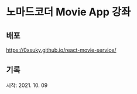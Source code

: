 # 노마드코더 Movie App 강좌

## 배포

https://0xsuky.github.io/react-movie-service/

## 기록

시작: 2021. 10. 09
